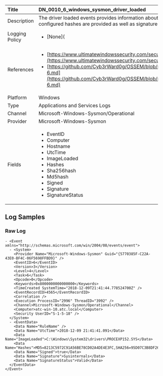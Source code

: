 | Title          | DN_0010_6_windows_sysmon_driver_loaded                                                                                                      |
|:---------------|:-----------------------------------------------------------------------------------------------------------------|
| Description    | The driver loaded events provides information about a driver being loaded on  the system. The configured hashes are provided as well as signature  information                                                                                                |
| Logging Policy | <ul><li>[None](</li></ul> |
| References     | <ul><li>[https://www.ultimatewindowssecurity.com/securitylog/encyclopedia/event.aspx?eventid=90006](https://www.ultimatewindowssecurity.com/securitylog/encyclopedia/event.aspx?eventid=90006)</li><li>[https://github.com/Cyb3rWard0g/OSSEM/blob/master/data_dictionaries/windows/sysmon/event-6.md](https://github.com/Cyb3rWard0g/OSSEM/blob/master/data_dictionaries/windows/sysmon/event-6.md)</li></ul>                                  |
| Platform       | Windows   |
| Type           | Applications and Services Logs 		|
| Channel        | Microsoft-Windows-Sysmon/Operational    |
| Provider       | Microsoft-Windows-Sysmon   |
| Fields         | <ul><li>EventID</li><li>Computer</li><li>Hostname</li><li>UtcTime</li><li>ImageLoaded</li><li>Hashes</li><li>Sha256hash</li><li>Md5hash</li><li>Signed</li><li>Signature</li><li>SignatureStatus</li></ul>                                               |


## Log Samples

### Raw Log

```
- <Event xmlns="http://schemas.microsoft.com/win/2004/08/events/event">
  - <System>
    <Provider Name="Microsoft-Windows-Sysmon" Guid="{5770385F-C22A-43E0-BF4C-06F5698FFBD9}" /> 
    <EventID>6</EventID> 
    <Version>3</Version> 
    <Level>4</Level> 
    <Task>6</Task> 
    <Opcode>0</Opcode> 
    <Keywords>0x8000000000000000</Keywords> 
    <TimeCreated SystemTime="2018-12-09T21:41:44.778524700Z" /> 
    <EventRecordID>4565</EventRecordID> 
    <Correlation /> 
    <Execution ProcessID="2996" ThreadID="3992" /> 
    <Channel>Microsoft-Windows-Sysmon/Operational</Channel> 
    <Computer>atc-win-10.atc.local</Computer> 
    <Security UserID="S-1-5-18" /> 
  </System>
  - <EventData>
    <Data Name="RuleName" /> 
    <Data Name="UtcTime">2018-12-09 21:41:41.091</Data> 
    <Data Name="ImageLoaded">C:\Windows\System32\drivers\PROCEXP152.SYS</Data> 
    <Data Name="Hashes">MD5=8213C5972C91A56BE78CD02A4DE4E3FC,SHA256=95D07C3B8DF26790AC43BB4259F65D1E90B03EA31D66F1B3961D85E21C5FF590</Data> 
    <Data Name="Signed">true</Data> 
    <Data Name="Signature">Sysinternals</Data> 
    <Data Name="SignatureStatus">Valid</Data> 
  </EventData>
</Event>

```




